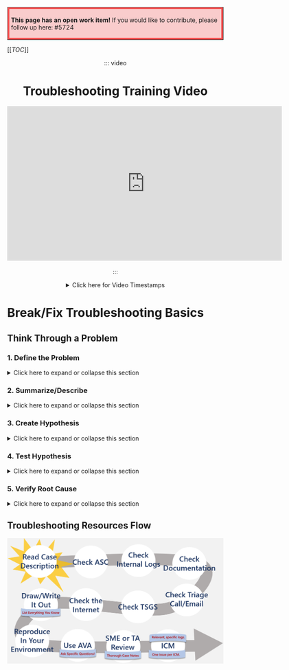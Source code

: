 <table border="1";bgcolor="#ffa7a7";>
<tr>
  <td style='border-style:solid;border-color:#f64e4e;background-color:#f9cccc;border-width:3pt; 
vertical-align:top;width:8in;padding:2.0pt 3.0pt 2.0pt 3.0pt'>  

<b> This page has an open work item! </b>
If you would like to contribute, please follow up here:
#5724
</td>
</tr>
</table>

[[_TOC_]]
<center>

::: video
# Troubleshooting Training Video

<iframe width="640" height="360" src="https://msit.microsoftstream.com/embed/video/a7eba3ff-0400-a936-d9af-f1eaaf4c64a6?autoplay=false&amp;showinfo=true" allowfullscreen style="border:none;"></iframe>

:::

<details>
<summary>Click here for Video Timestamps</summary>

**00:00** - Introduction
**02:09** - Kinds of Issues
**04:15** - How to Think Through a Break/Fix Problem
**05:06** - Define the Problem

</details>

</center>

# Break/Fix Troubleshooting Basics

## Think Through a Problem

### 1. Define the Problem

<details>
<summary>Click here to expand or collapse this section</summary>

1. **Who** is affected by the problem?
2. **What** are the symptoms?
3. **When** does the problem occur?
4. **Where** does the problem occur?
(What components are involved?)
5. **Why** is this important to solve the problem? 
(Are there workarounds?)

</details>

### 2. Summarize/Describe
<details>
<summary>Click here to expand or collapse this section</summary>

</details>

### 3.  Create Hypothesis
<details>
<summary>Click here to expand or collapse this section</summary>


</details>

### 4. Test Hypothesis
<details>
<summary>Click here to expand or collapse this section</summary>


</details>

### 5. Verify Root Cause
<details>
<summary>Click here to expand or collapse this section</summary>


</details>


## Troubleshooting Resources Flow 
![image.png](/.attachments/image-6c139cb9-e882-468c-90c9-cd6579767e1b.png)